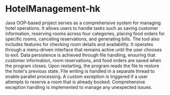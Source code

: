 # HotelManagement-hk
Java OOP-based project serves as a comprehensive system for managing hotel operations. It allows users to handle tasks such as saving customer information, reserving rooms across four categories, placing food orders for specific rooms, canceling reservations, and generating bills. The tool also includes features for checking room details and availability. It operates through a menu-driven interface that remains active until the user chooses to exit. Data persistence is achieved through file handling, ensuring that customer information, room reservations, and food orders are saved when the program closes. Upon restarting, the program reads the file to restore the hotel's previous state. File writing is handled in a separate thread to enable parallel processing. A custom exception is triggered if a user attempts to reserve a room that is already booked. Comprehensive exception handling is implemented to manage any unexpected issues. 
